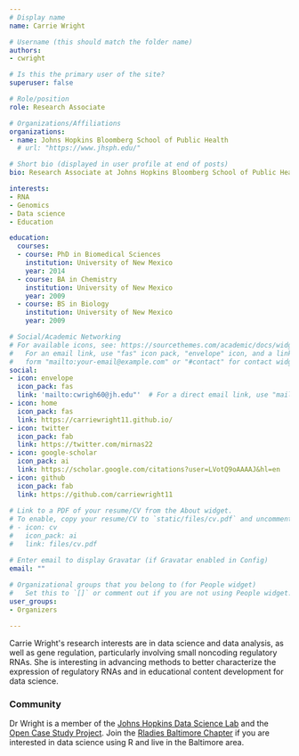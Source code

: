 ```yaml
---
# Display name
name: Carrie Wright

# Username (this should match the folder name)
authors:
- cwright

# Is this the primary user of the site?
superuser: false

# Role/position
role: Research Associate

# Organizations/Affiliations
organizations:
- name: Johns Hopkins Bloomberg School of Public Health
  # url: "https://www.jhsph.edu/"

# Short bio (displayed in user profile at end of posts)
bio: Research Associate at Johns Hopkins Bloomberg School of Public Health

interests:
- RNA
- Genomics
- Data science
- Education

education:
  courses:
  - course: PhD in Biomedical Sciences
    institution: University of New Mexico
    year: 2014
  - course: BA in Chemistry
    institution: University of New Mexico
    year: 2009
  - course: BS in Biology
    institution: University of New Mexico
    year: 2009

# Social/Academic Networking
# For available icons, see: https://sourcethemes.com/academic/docs/widgets/#icons
#   For an email link, use "fas" icon pack, "envelope" icon, and a link in the
#   form "mailto:your-email@example.com" or "#contact" for contact widget.
social:
- icon: envelope
  icon_pack: fas
  link: 'mailto:cwrigh60@jh.edu"'  # For a direct email link, use "mailto:test@example.org".
- icon: home
  icon_pack: fas
  link: https://carriewright11.github.io/
- icon: twitter
  icon_pack: fab
  link: https://twitter.com/mirnas22
- icon: google-scholar
  icon_pack: ai
  link: https://scholar.google.com/citations?user=LVotQ9oAAAAJ&hl=en
- icon: github
  icon_pack: fab
  link: https://github.com/carriewright11
  
# Link to a PDF of your resume/CV from the About widget.
# To enable, copy your resume/CV to `static/files/cv.pdf` and uncomment the lines below.  
# - icon: cv
#   icon_pack: ai
#   link: files/cv.pdf

# Enter email to display Gravatar (if Gravatar enabled in Config)
email: ""
  
# Organizational groups that you belong to (for People widget)
#   Set this to `[]` or comment out if you are not using People widget.  
user_groups:
- Organizers

---
```


Carrie Wright's research interests are in data science and data analysis, as well as gene regulation, particularly involving small noncoding regulatory RNAs. She is interesting in advancing methods to better characterize the expression of regulatory RNAs and in educational content development for data science.

### Community

Dr Wright is a member of the [Johns Hopkins Data Science Lab](https://jhudatascience.org/) and the [Open Case Study Project](https://opencasestudies.github.io/). Join the [Rladies Baltimore Chapter](https://rladies-baltimore.github.io/) if you are interested in data science using R and live in the Baltimore area.

